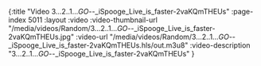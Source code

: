 {:title "Video 3...2..1..._GO_--_iSpooge_Live_is_faster-2vaKQmTHEUs" :page-index 5011 :layout :video :video-thumbnail-url "/media/videos/Random/3...2..1..._GO_--_iSpooge_Live_is_faster-2vaKQmTHEUs.jpg" :video-url "/media/videos/Random/3...2..1..._GO_--_iSpooge_Live_is_faster-2vaKQmTHEUs.hls/out.m3u8" :video-description "3...2..1..._GO_--_iSpooge_Live_is_faster-2vaKQmTHEUs" }
